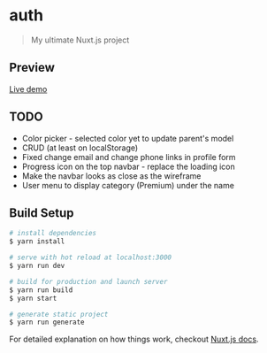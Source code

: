 # auth

> My ultimate Nuxt.js project

## Preview

[Live demo](https://www.trendify.me)

## TODO
* Color picker - selected color yet to update parent's model
* CRUD (at least on localStorage)
* Fixed change email and change phone links in profile form
* Progress icon on the top navbar - replace the loading icon
* Make the navbar looks as close as the wireframe
* User menu to display category (Premium) under the name

## Build Setup

``` bash
# install dependencies
$ yarn install

# serve with hot reload at localhost:3000
$ yarn run dev

# build for production and launch server
$ yarn run build
$ yarn start

# generate static project
$ yarn run generate
```

For detailed explanation on how things work, checkout [Nuxt.js docs](https://nuxtjs.org).
